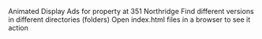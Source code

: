 Animated Display Ads for property at 351 Northridge
Find different versions in different directories (folders)
Open index.html files in a browser to see it action
